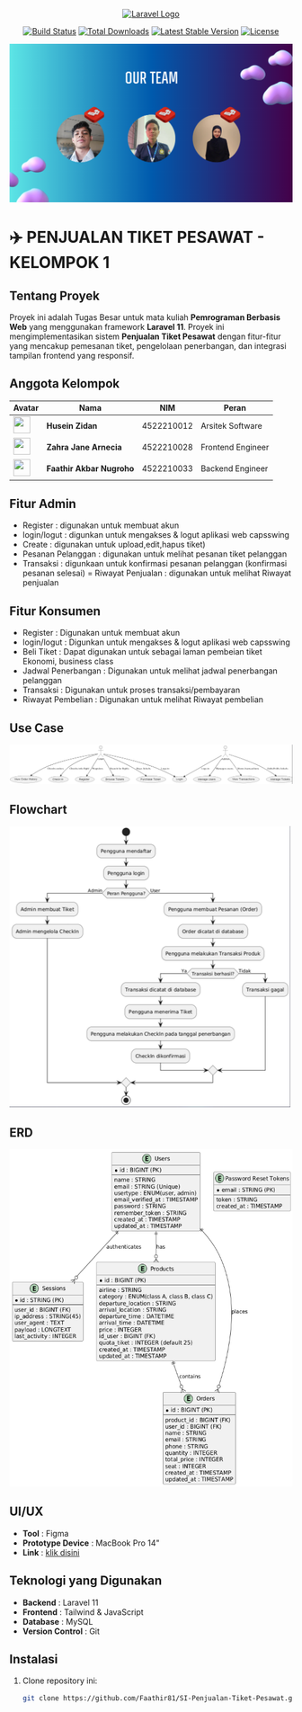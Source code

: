 <p align="center"><a href="https://laravel.com" target="_blank"><img src="https://raw.githubusercontent.com/laravel/art/master/logo-lockup/5%20SVG/2%20CMYK/1%20Full%20Color/laravel-logolockup-cmyk-red.svg" width="400" alt="Laravel Logo"></a></p>

<p align="center">
<a href="https://github.com/laravel/framework/actions"><img src="https://github.com/laravel/framework/workflows/tests/badge.svg" alt="Build Status"></a>
<a href="https://packagist.org/packages/laravel/framework"><img src="https://img.shields.io/packagist/dt/laravel/framework" alt="Total Downloads"></a>
<a href="https://packagist.org/packages/laravel/framework"><img src="https://img.shields.io/packagist/v/laravel/framework" alt="Latest Stable Version"></a>
<a href="https://packagist.org/packages/laravel/framework"><img src="https://img.shields.io/packagist/l/laravel/framework" alt="License"></a>
</p>

<div align="center">
    <img src="assets/Capture.PNG">
</div>


# ✈️ PENJUALAN TIKET PESAWAT - KELOMPOK 1

## Tentang Proyek
Proyek ini adalah Tugas Besar untuk mata kuliah **Pemrograman Berbasis Web** yang menggunakan framework **Laravel 11**. Proyek ini mengimplementasikan sistem **Penjualan Tiket Pesawat** dengan fitur-fitur yang mencakup pemesanan tiket, pengelolaan penerbangan, dan integrasi tampilan frontend yang responsif.

## Anggota Kelompok

| Avatar              | Nama                     | NIM          | Peran               |
|---------------------|--------------------------|--------------|---------------------|
|    <img src="https://cultofthepartyparrot.com/parrots/hd/laptop_parrot.gif" width="30" height="30"/>    | **Husein Zidan**         | 4522210012   | Arsitek Software    |
|    <img src="https://cultofthepartyparrot.com/parrots/hd/spinningparrot.gif" width="30" height="30"/>    | **Zahra Jane Arnecia**   | 4522210028   | Frontend Engineer   |
|    <img src="https://cultofthepartyparrot.com/parrots/hd/60fpsparrot.gif" width="30" height="30"/>    | **Faathir Akbar Nugroho**| 4522210033   | Backend Engineer    |

## Fitur Admin

- Register : digunakan untuk membuat akun
- login/logut : digunkan untuk mengakses & logut aplikasi web capsswing
- Create : digunakan untuk upload,edit,hapus tiket) 
- Pesanan Pelanggan : digunakan untuk melihat pesanan tiket pelanggan
- Transaksi : digunkaan untuk konfirmasi pesanan pelanggan (konfirmasi  pesanan selesai)
 = Riwayat Penjualan : digunakan untuk melihat Riwayat penjualan

## Fitur Konsumen

- Register : Digunakan untuk membuat akun
- login/logut : Digunkan untuk mengakses & logut aplikasi web capsswing
- Beli Tiket : Dapat digunakan untuk sebagai laman pembeian tiket Ekonomi, business class
- Jadwal Penerbangan : Digunakan untuk melihat jadwal penerbangan pelanggan
- Transaksi : Digunakan untuk proses transaksi/pembayaran
- Riwayat Pembelian : Digunakan untuk melihat Riwayat pembelian


## Use Case
<img src="assets/usecase.PNG">

## Flowchart
<img src="assets/flowchart.png" width="500" height="500">

## ERD
<img src="assets/ERD.png" width="600" height="600">

## UI/UX 
- **Tool** : Figma<br>
- **Prototype Device** : MacBook Pro 14"<br>
- **Link** : [klik disini](https://www.figma.com/design/ustWs4I7H3eeqraP37St4h/Project-Capsswing?node-id=0-1&t=c9yuLyyExLy1YR3T-1)
## Teknologi yang Digunakan

- **Backend** : Laravel 11
- **Frontend** : Tailwind & JavaScript
- **Database** : MySQL
- **Version Control** : Git

## Instalasi

1. Clone repository ini:
   ```bash
   git clone https://github.com/Faathir81/SI-Penjualan-Tiket-Pesawat.git
